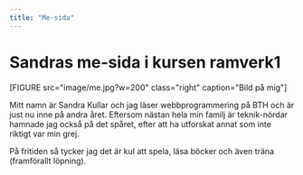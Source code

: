 ```yaml
---
title: "Me-sida"
---
```

Sandras me-sida i kursen ramverk1
=========================


[FIGURE src="image/me.jpg?w=200" class="right" caption="Bild på mig"]

Mitt namn är Sandra Kullar och jag läser webbprogrammering på BTH och är just nu inne på andra året. Eftersom nästan
hela min familj är teknik-nördar hamnade jag också på det spåret, efter att ha utforskat annat som inte riktigt var min grej.

På fritiden så tycker jag det är kul att spela, läsa böcker och även träna (framförallt löpning).
